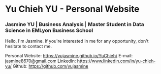 # Yu Chieh YU - Personal Website
### Jasmine YU | Business Analysis | Master Student in Data Science in EMLyon Business School
Hello, I'm Jasmine. If you're interested in me for any opportunity, don't hesitate to contact me.

Personal Website: https://yujasmine.github.io/YuChieh/
E-mail: jasmine8670@gmail.com
LinkedIn: https://www.linkedin.com/in/yu-chieh-yu/
Github: https://github.com/yujasmine

